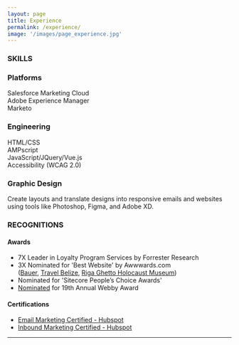 ```yaml
---
layout: page
title: Experience
permalink: /experience/
image: '/images/page_experience.jpg'
---
```


### SKILLS
<div class="row">
  <div class="col col-4 col-d-6 col-t-12 text-center">
    <div>
      <h3>Platforms</h3>
      <p>
        Salesforce Marketing Cloud<br>
        Adobe Experience Manager<br>
        Marketo
      </p>
    </div>
  </div>
  <div class="col col-4 col-d-6 col-t-12 text-center">
    <div>
      <h3>Engineering</h3>
      <p>
        HTML/CSS<br>
        AMPscript<br>
        JavaScript/JQuery/Vue.js<br>
        Accessibility (WCAG 2.0)
      </p>
    </div>
  </div>
  <div class="col col-4 col-d-6 col-t-12 text-center">
    <div>
      <h3>Graphic Design</h3>
      <p>Create layouts and translate designs into responsive emails and
        websites using tools like Photoshop, Figma, and Adobe XD.
      </p>
    </div>
  </div>
</div>

<!-- ### TRUSTED BY

<div class="row">
    <div class="col" style="max-width: 160px;"><img src="" width="100%"></div>
    <div class="col" style="max-width: 160px;"><img src="" width="100%"></div>
    <div class="col" style="max-width: 160px;"><img src="" width="100%"></div>
    <div class="col" style="max-width: 160px;"><img src="" width="100%"></div>
    <div class="col" style="max-width: 160px;"><img src="" width="100%"></div>
    <div class="col" style="max-width: 160px;"><img src="" width="100%"></div>
    <div class="col" style="max-width: 160px;"><img src="" width="100%"></div>
    <div class="col" style="max-width: 160px;"><img src="" width="100%"></div>
    <div class="col" style="max-width: 160px;"><img src="" width="100%"></div>
    <div class="col" style="max-width: 160px;"><img src="" width="100%"></div>
    <div class="col" style="max-width: 160px;"><img src="" width="100%"></div>
    <div class="col" style="max-width: 160px;"><img src="" width="100%"></div>
    <div class="col" style="max-width: 160px;"><img src="" width="100%"></div>
    <div class="col" style="max-width: 160px;"><img src="" width="100%"></div>
</div-->

### RECOGNITIONS

#### Awards
* 7X Leader in Loyalty Program Services by Forrester&nbsp;Research
* 3X Nominated for 'Best Website'​ by Awwwards.com<br>
(<a href="https://www.awwwards.com/sites/bauer-hockey-1" target="_blank">Bauer</a>, <a href="https://www.awwwards.com/sites/travel-belize" target="_blank">Travel Belize</a>, <a href="https://www.awwwards.com/sites/riga-ghetto-holocaust-museum" target="_blank">Riga Ghetto Holocaust Museum</a>)
* Nominated for 'Sitecore People&rsquo;s Choice Awards'
* <a href="https://winners.webbyawards.com/2015/websites-and-mobile-sites/general-websites-and-mobile-sites/cultural-institutions/159773/riga-ghetto-museum-site-redesign" target="_blank">Nominated</a> for 19th Annual Webby Award

#### Certifications

* <a href="https://hubspot-academy.s3.amazonaws.com/prod/tracks/user-certificates/4f5d47dbdc9c4b299281a53a1ef4d24d-1609555127824.png" target="_blank">Email Marketing Certified - Hubspot</a><br>
* <a href="https://hubspot-academy.s3.amazonaws.com/prod/tracks/user-certificates/6efac58fa4454c0fba4573bea2c62595-1609883784923.png" target="_blank">Inbound Marketing Certified - Hubspot</a>

***